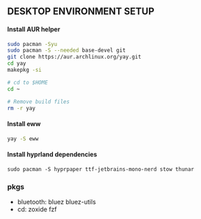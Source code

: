 ## **DESKTOP ENVIRONMENT SETUP**

#### Install AUR helper
```sh
sudo pacman -Syu
sudo pacman -S --needed base-devel git
git clone https://aur.archlinux.org/yay.git
cd yay
makepkg -si

# cd to $HOME
cd ~

# Remove build files
rm -r yay
```

#### Install eww
```sh
yay -S eww
```

#### Install hyprland dependencies
```sd
sudo pacman -S hyprpaper ttf-jetbrains-mono-nerd stow thunar
```

### pkgs 
- bluetooth: bluez bluez-utils
- cd: zoxide fzf
